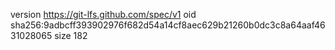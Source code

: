 version https://git-lfs.github.com/spec/v1
oid sha256:9adbcff393902976f682d54a14cf8aec629b21260b0dc3c8a64aaf4631028065
size 182
